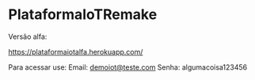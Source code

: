 # PlataformaIoTRemake

Versão alfa:

https://plataformaiotalfa.herokuapp.com/


Para acessar use:
Email: demoiot@teste.com
Senha: algumacoisa123456
